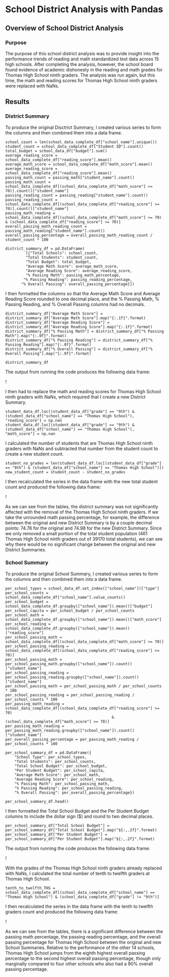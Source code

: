 # School District Analysis with Pandas

## Overview of School District Analysis

### Purpose
The purpose of this school district analysis was to provide insight into the performance trends of reading and math standardized test data across 15 high schools. After completing the analysis, however, the school board found evidence of academic dishonesty in the reading and math grades for Thomas High School ninth graders. The analysis was run again, but this time, the math and reading scores for Thomas High School ninth graders were replaced with NaNs.

## Results

### District Summary
To produce the original Disctrict Summary, I created various series to form the columns and then combined them into a data frame.
 
 ```
school_count = len(school_data_complete_df["school_name"].unique())
student_count = school_data_complete_df["Student ID"].count()
total_budget = school_data_df["budget"].sum()
average_reading_score = school_data_complete_df["reading_score"].mean()
average_math_score = school_data_complete_df["math_score"].mean()
average_reading_score = school_data_complete_df["reading_score"].mean()
passing_math_count = passing_math["student_name"].count()
passing_math_count = school_data_complete_df[(school_data_complete_df["math_score"] >= 70)].count()["student_name"]
passing_reading_count = passing_reading["student_name"].count()
passing_reading_count = school_data_complete_df[(school_data_complete_df["reading_score"] >= 70)].count()["student_name"]
passing_math_reading = school_data_complete_df[(school_data_complete_df["math_score"] >= 70) & (school_data_complete_df["reading_score"] >= 70)]
overall_passing_math_reading_count = passing_math_reading["student_name"].count()
overall_passing_percentage = overall_passing_math_reading_count / student_count * 100

district_summary_df = pd.DataFrame(
          [{"Total Schools": school_count,
          "Total Students": student_count,
          "Total Budget": total_budget,
          "Average Math Score": average_math_score,
          "Average Reading Score": average_reading_score,
          "% Passing Math": passing_math_percentage,
         "% Passing Reading": passing_reading_percentage,
        "% Overall Passing": overall_passing_percentage}])
```

I then formatted the columns so that the Average Math Score and Average Reading Score rounded to one decimal place, and the % Passing Math, % Passing Reading, and % Overall Passing columns had no decimals.

```
district_summary_df["Average Math Score"] = district_summary_df["Average Math Score"].map("{:.1f}".format)
district_summary_df["Average Reading Score"] = district_summary_df["Average Reading Score"].map("{:.1f}".format)
district_summary_df["% Passing Math"] = district_summary_df["% Passing Math"].map("{:.0f}".format)
district_summary_df["% Passing Reading"] = district_summary_df["% Passing Reading"].map("{:.0f}".format)
district_summary_df["% Overall Passing"] = district_summary_df["% Overall Passing"].map("{:.0f}".format)

district_summary_df
```

The output from running the code produces the following data frame:

!

I then had to replace the math and reading scores for Thomas High School ninth graders with NaNs, which required that I create a new District Summary.

```
student_data_df.loc[(student_data_df["grade"] == "9th") & (student_data_df["school_name"] == "Thomas High School"), "reading_score"] = np.nan
student_data_df.loc[(student_data_df["grade"] == "9th") & (student_data_df["school_name"] == "Thomas High School"), "math_score"] = np.nan
```

I calculated the number of students that are Thomas High School ninth graders with NaNs and subtracted that number from the student count to create a new student count.

```
student_no_grades = len(student_data_df.loc[(student_data_df["grade"] == "9th") & (student_data_df["school_name"] == "Thomas High School")])
new_student_count = student_count - student_no_grades
```

I then recalculated the series in the data frame with the new total student count and produced the following data frame:

!

As we can see from the tables, the district summary was not significantly affected with the removal of the Thomas High School ninth graders. If we take the unrounded math passing percentage, for example, the difference between the original and new District Summary is by a couple decimal points: 74.76 for the original and 74.98 for the new District Summary. Since we only removed a small portion of the total student population (461 Thomas High School ninth graders out of 39170 total students), we can see why there would be no significant change between the original and new District Summaries.

### School Summary
To produce the original School Summary, I created various series to form the columns and then combined them into a data frame.

```
per_school_types = school_data_df.set_index(["school_name"])["type"]
per_school_counts = school_data_complete_df["school_name"].value_counts()
per_school_budget = school_data_complete_df.groupby(["school_name"]).mean()["budget"]
per_school_capita = per_school_budget / per_school_counts
per_school_math = school_data_complete_df.groupby(["school_name"]).mean()["math_score"]
per_school_reading = school_data_complete_df.groupby(["school_name"]).mean()["reading_score"]
per_school_passing_math = school_data_complete_df[(school_data_complete_df["math_score"] >= 70)]
per_school_passing_reading = school_data_complete_df[(school_data_complete_df["reading_score"] >= 70)]
per_school_passing_math = per_school_passing_math.groupby(["school_name"]).count()["student_name"]
per_school_passing_reading = per_school_passing_reading.groupby(["school_name"]).count()["student_name"]
per_school_passing_math = per_school_passing_math / per_school_counts * 100
per_school_passing_reading = per_school_passing_reading / per_school_counts * 100
per_passing_math_reading = school_data_complete_df[(school_data_complete_df["reading_score"] >= 70)
                                               & (school_data_complete_df["math_score"] >= 70)]
per_passing_math_reading = per_passing_math_reading.groupby(["school_name"]).count()["student_name"]
per_overall_passing_percentage = per_passing_math_reading / per_school_counts * 100

per_school_summary_df = pd.DataFrame({
    "School Type": per_school_types,
    "Total Students": per_school_counts,
    "Total School Budget": per_school_budget,
    "Per Student Budget": per_school_capita,
    "Average Math Score": per_school_math,
    "Average Reading Score": per_school_reading,
    "% Passing Math": per_school_passing_math,
    "% Passing Reading": per_school_passing_reading,
    "% Overall Passing": per_overall_passing_percentage})

per_school_summary_df.head()
```

I then formatted the Total School Budget and the Per Student Budget columns to include the dollar sign ($) and round to two decimal places.

```
per_school_summary_df["Total School Budget"] = per_school_summary_df["Total School Budget"].map("${:,.2f}".format)
per_school_summary_df["Per Student Budget"] = per_school_summary_df["Per Student Budget"].map("${:,.2f}".format)
```

The output from running the code produces the following data frame:

!

With the grades of the Thomas High School ninth graders already replaced with NaNs, I calculated the total number of tenth to twelfth graders at Thomas High School.

```
tenth_to_twelfth_THS = school_data_complete_df[(school_data_complete_df["school_name"] == "Thomas High School") & (school_data_complete_df["grade"] != "9th")]
```

I then recalculated the series in the data frame with the tenth to twelfth graders count and produced the following data frame:

!

As we can see from the tables, there is a significant difference between the passing math percentage, the passing reading percentage, and the overall passing percentage for Thomas High School between the original and new School Summaries. Relative to the performance of the other 14 schools, Thomas High School jumps from the eighth highest overall passing percentage to the second highest overall passing percentage, though only marginally compared to four other schools who also had a 90% overall passing percentage.

